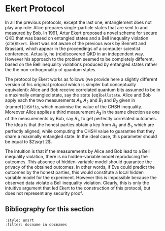 # Ekert Protocol

In all the previous protocols, except the last one, entanglement
does not play any role: Alice prepares single-particle states
that are sent to and measured by Bob. In 1991, Artur Ekert proposed
a novel scheme for secure QKD that was based on entangled states
and a Bell inequality violation {cite}`Ekert`. Ekert was not aware of
the previous work by Bennett and Brassard, which appear in the
proceedings of a computer scientist conference. Actually, he
(re)discovered QKD in an independent way. However his approach to
the problem seemed to be completely different, based on the
Bell inequality violations produced by entangled states rather the the
non-orthogonality of quantum states.

The protocol by Ekert works as follows (we provide here a slightly
different version of his original protocol which is simpler but
conceptually equivalent): Alice and Bob receive correlated quantum
bits assumed to be in a maximally entangled state, say the state {eq}`bellstate`. 
Alice and Bob apply each the two measurements $A_1$,
$A_2$ and $B_1$ and $B_2$ given in {numref}`CHSHfig`, which
maximise the value of the CHSH inequality. Moreover Alice applies
a third measurement $A_3$ in the same direction as one of the
measurements by Bob, say $B_1$, to get perfectly correlated
outcomes. The idea is that the honest parties obtain a key from
$A_3$ and $B_1$, which are perfectly aligned, while computing the
CHSH value to guarantee that they share a maximally entangled state. In the ideal
case, this parameter should be equal to $2\sqrt 2$.

The intuition is that if the measurements by Alice and Bob lead to
a Bell inequality violation, there is no hidden-variable model
reproducing the outcomes. This absence of hidden-variable model
should guarantee the privacy of the obtained outcomes. In other
words, if Eve could predict the outcomes by the honest parties,
this would constitute a local hidden variable model for the
experiment. However this is impossible because the observed data
violate a Bell inequality violation. Clearly, this is only the
intuitive argument that led Ekert to the construction of this
protocol, but does not represent any security proof. 

## Bibliography for this section
```{bibliography}
:style: unsrt
:filter: docname in docnames
```

